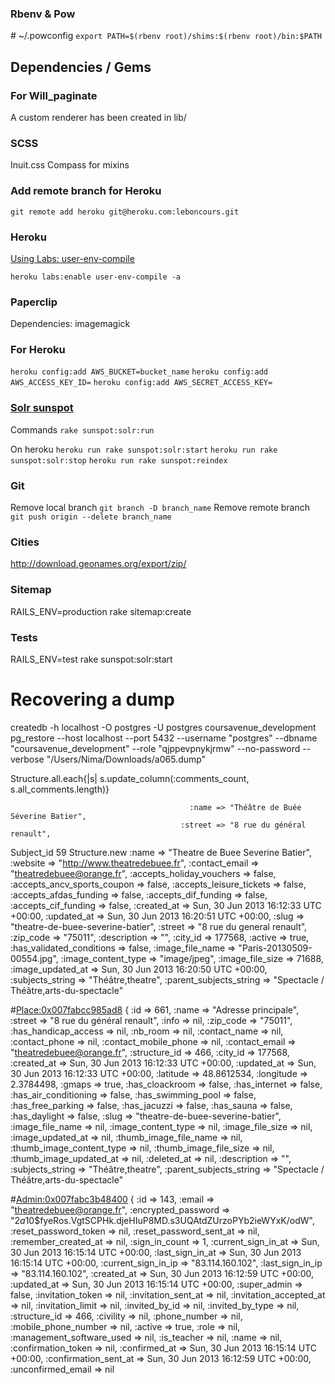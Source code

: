### Rbenv & Pow

\# ~/.powconfig
`export PATH=$(rbenv root)/shims:$(rbenv root)/bin:$PATH`

## Dependencies / Gems

### For Will_paginate
A custom renderer has been created in lib/

### SCSS
Inuit.css
Compass for mixins

### Add remote branch for Heroku
`git remote add heroku git@heroku.com:leboncours.git`


### Heroku

[Using Labs: user-env-compile](https://devcenter.heroku.com/articles/labs-user-env-compile#use-case)

    heroku labs:enable user-env-compile -a

### Paperclip

Dependencies: imagemagick

### For Heroku

`heroku config:add AWS_BUCKET=bucket_name`
`heroku config:add AWS_ACCESS_KEY_ID=`
`heroku config:add AWS_SECRET_ACCESS_KEY=`

### [Solr sunspot](https://github.com/sunspot/sunspot#readme)
Commands
`rake sunspot:solr:run`

On heroku
`heroku run rake sunspot:solr:start`
`heroku run rake sunspot:solr:stop`
`heroku run rake sunspot:reindex`


### Git
Remove local branch
`git branch -D branch_name`
Remove remote branch
`git push origin --delete branch_name`

### Cities
http://download.geonames.org/export/zip/

### Sitemap
RAILS_ENV=production rake sitemap:create


### Tests
RAILS_ENV=test rake sunspot:solr:start

# Recovering a dump
createdb -h localhost -O postgres -U postgres coursavenue_development
pg_restore --host localhost --port 5432 --username "postgres" --dbname "coursavenue_development" --role "qjppevpnykjrmw" --no-password  --verbose "/Users/Nima/Downloads/a065.dump"


Structure.all.each{|s| s.update_column(:comments_count, s.all_comments.length)}

                                            :name => "Théâtre de Buée Séverine Batier",
                                          :street => "8 rue du général renault",
Subject_id 59
Structure.new
                                            :name => "Theatre de Buee Severine Batier",
                                         :website => "http://www.theatredebuee.fr",
                                   :contact_email => "theatredebuee@orange.fr",
                        :accepts_holiday_vouchers => false,
                      :accepts_ancv_sports_coupon => false,
                         :accepts_leisure_tickets => false,
                           :accepts_afdas_funding => false,
                             :accepts_dif_funding => false,
                             :accepts_cif_funding => false,
                                      :created_at => Sun, 30 Jun 2013 16:12:33 UTC +00:00,
                                      :updated_at => Sun, 30 Jun 2013 16:20:51 UTC +00:00,
                                            :slug => "theatre-de-buee-severine-batier",
                                          :street => "8 rue du general renault",
                                        :zip_code => "75011",
                                     :description => "",
                                         :city_id => 177568,
                                          :active => true,
                        :has_validated_conditions => false,
                                 :image_file_name => "Paris-20130509-00554.jpg",
                              :image_content_type => "image/jpeg",
                                 :image_file_size => 71688,
                                :image_updated_at => Sun, 30 Jun 2013 16:20:50 UTC +00:00,
                                 :subjects_string => "Théâtre,theatre",
                          :parent_subjects_string => "Spectacle / Théâtre,arts-du-spectacle"



#<Place:0x007fabcc985ad8> {
                          :id => 661,
                        :name => "Adresse principale",
                      :street => "8 rue du général renault",
                        :info => nil,
                    :zip_code => "75011",
         :has_handicap_access => nil,
                     :nb_room => nil,
                :contact_name => nil,
               :contact_phone => nil,
        :contact_mobile_phone => nil,
               :contact_email => "theatredebuee@orange.fr",
                :structure_id => 466,
                     :city_id => 177568,
                  :created_at => Sun, 30 Jun 2013 16:12:33 UTC +00:00,
                  :updated_at => Sun, 30 Jun 2013 16:12:33 UTC +00:00,
                    :latitude => 48.8612534,
                   :longitude => 2.3784498,
                       :gmaps => true,
              :has_cloackroom => false,
                :has_internet => false,
        :has_air_conditioning => false,
           :has_swimming_pool => false,
            :has_free_parking => false,
                 :has_jacuzzi => false,
                   :has_sauna => false,
                :has_daylight => false,
                        :slug => "theatre-de-buee-severine-batier",
             :image_file_name => nil,
          :image_content_type => nil,
             :image_file_size => nil,
            :image_updated_at => nil,
       :thumb_image_file_name => nil,
    :thumb_image_content_type => nil,
       :thumb_image_file_size => nil,
      :thumb_image_updated_at => nil,
                  :deleted_at => nil,
                 :description => "",
             :subjects_string => "Théâtre,theatre",
      :parent_subjects_string => "Spectacle / Théâtre,arts-du-spectacle"


#<Admin:0x007fabc3b48400> {
                          :id => 143,
                       :email => "theatredebuee@orange.fr",
          :encrypted_password => "$2a$10$fyeRos.VgtSCPHk.djeHIuP8MD.s3UQAtdZUrzoPYb2ieWYxK/odW",
        :reset_password_token => nil,
      :reset_password_sent_at => nil,
         :remember_created_at => nil,
               :sign_in_count => 1,
          :current_sign_in_at => Sun, 30 Jun 2013 16:15:14 UTC +00:00,
             :last_sign_in_at => Sun, 30 Jun 2013 16:15:14 UTC +00:00,
          :current_sign_in_ip => "83.114.160.102",
             :last_sign_in_ip => "83.114.160.102",
                  :created_at => Sun, 30 Jun 2013 16:12:59 UTC +00:00,
                  :updated_at => Sun, 30 Jun 2013 16:15:14 UTC +00:00,
                 :super_admin => false,
            :invitation_token => nil,
          :invitation_sent_at => nil,
      :invitation_accepted_at => nil,
            :invitation_limit => nil,
               :invited_by_id => nil,
             :invited_by_type => nil,
                :structure_id => 466,
                    :civility => nil,
                :phone_number => nil,
         :mobile_phone_number => nil,
                      :active => true,
                        :role => nil,
    :management_software_used => nil,
                  :is_teacher => nil,
                        :name => nil,
          :confirmation_token => nil,
                :confirmed_at => Sun, 30 Jun 2013 16:15:14 UTC +00:00,
        :confirmation_sent_at => Sun, 30 Jun 2013 16:12:59 UTC +00:00,
           :unconfirmed_email => nil
